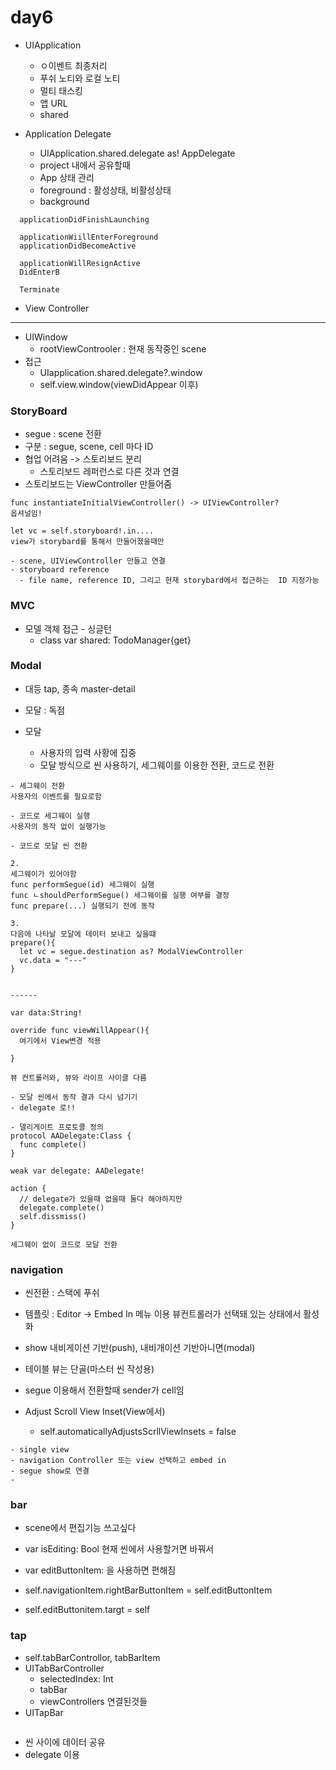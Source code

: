 day6
====

-	UIApplication

	-	ㅇ이벤트 최종처리
	-	푸쉬 노티와 로컬 노티
	-	멀티 태스킹
	-	앱 URL
	-	shared

-	Application Delegate

	-	UIApplication.shared.delegate as! AppDelegate
	-	project 내에서 공유할때
	-	App 상태 관리
	-	foreground : 활성상태, 비활성상태
	-	background

```
  applicationDidFinishLaunching

  applicationWiillEnterForeground
  applicationDidBecomeActive

  applicationWillResignActive
  DidEnterB

  Terminate
```

-	View Controller

---

-	UIWindow
	-	rootViewControoler : 현재 동작중인 scene
-	접근
	-	UIapplication.shared.delegate?.window
	-	self.view.window(viewDidAppear 이후)

### StoryBoard

-	segue : scene 전환
-	구분 : segue, scene, cell 마다 ID
-	협업 어려움 -> 스토리보드 분리
	-	스토리보드 레퍼런스로 다른 것과 연결
-	스토리보드는 ViewController 만들어줌

```
func instantiateInitialViewController() -> UIViewController?
옵셔널임!

let vc = self.storyboard!.in....
view가 storybard를 통해서 만들어졌을때만
```

```
- scene, UIViewController 만들고 연결
- storyboard reference
  - file name, reference ID, 그리고 현재 storybard에서 접근하는  ID 지정가능
```

### MVC

-	모델 객체 접근 - 싱글턴
	-	class var shared: TodoManager{get}

### Modal

-	대등 tap, 종속 master-detail
-	모달 : 독점

-	모달

	-	사용자의 입력 사황에 집중
	-	모달 방식으로 씬 사용하기, 세그웨이를 이용한 전환, 코드로 전환

```
- 세그웨이 전환
사용자의 이벤트를 필요로함

- 코드로 세그웨이 실행
사용자의 동작 없이 실행가능

- 코드로 모달 씬 전환
```

```
2.
세그웨이가 있어야함
func performSegue(id) 세그웨이 실행
func ㄴshouldPerformSegue() 세그웨이를 실행 여부를 결정
func prepare(...) 실행되기 전에 동작

3.
다음에 나타날 모달에 데이터 보내고 싶을떄
prepare(){
  let vc = segue.destination as? ModalViewController
  vc.data = "---"
}


------

var data:String!

override func viewWillAppear(){
  여기에서 View변경 적용

}

뷰 컨트롤러와, 뷰와 라이프 사이클 다름
```

```
- 모달 씬에서 동작 결과 다시 넘기기
- delegate 로!!

- 델리게이트 프로토콜 정의
protocol AADelegate:Class {
  func complete()
}

weak var delegate: AADelegate!

action {
  // delegate가 있을때 없을때 둘다 해야하지만
  delegate.complete()
  self.dissmiss()
}
```

```
세그웨이 없이 코드로 모달 전환

```

### navigation

-	씬전환 : 스택에 푸쉬

-	템플릿 : Editor -> Embed In 메뉴 이용 뷰컨트롤러가 선택돼 있는 상태에서 활성화

-	show 내비게이션 기반(push), 내비개이션 기반아니면(modal)

-	테이블 뷰는 단골(마스터 씬 작성용)

-	segue 이용해서 전환할때 sender가 cell임

-	Adjust Scroll View Inset(View에서)

	-	self.automaticallyAdjustsScrllViewInsets = false

```
- single view
- navigation Controller 또는 view 선택하고 embed in
- segue show로 연결
-

```

### bar

-	scene에서 편집기능 쓰고싶다
-	var isEditing: Bool 현재 씬에서 사용할거면 바꿔서
-	var editButtonItem: 을 사용하면 편해짐

-	self.navigationItem.rightBarButtonItem = self.editButtonItem

-	self.editButtonitem.targt = self

### tap

-	self.tabBarControllor, tabBarItem
-	UITabBarController
	-	selectedIndex: Int
	-	tabBar
	-	viewControllers 연결된것들
-	UITapBar  

```
```

-	씬 사이에 데이터 공유
-	delegate 이용
